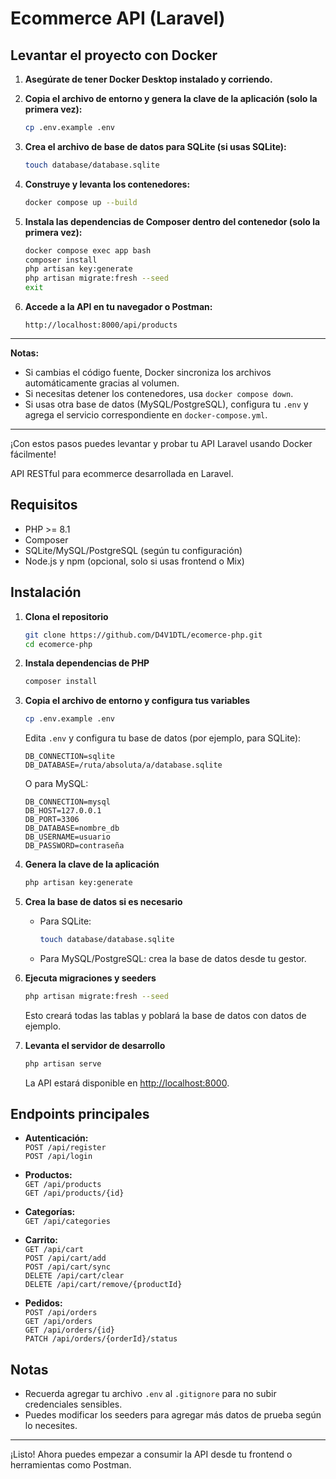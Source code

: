 # Ecommerce API (Laravel)

## Levantar el proyecto con Docker

1. **Asegúrate de tener Docker Desktop instalado y corriendo.**

2. **Copia el archivo de entorno y genera la clave de la aplicación (solo la primera vez):**

    ```sh
    cp .env.example .env
    ```

3. **Crea el archivo de base de datos para SQLite (si usas SQLite):**

    ```sh
    touch database/database.sqlite
    ```

4. **Construye y levanta los contenedores:**

    ```sh
    docker compose up --build
    ```

5. **Instala las dependencias de Composer dentro del contenedor (solo la primera vez):**

    ```sh
    docker compose exec app bash
    composer install
    php artisan key:generate
    php artisan migrate:fresh --seed
    exit
    ```

6. **Accede a la API en tu navegador o Postman:**
    ```
    http://localhost:8000/api/products
    ```

---

**Notas:**

-   Si cambias el código fuente, Docker sincroniza los archivos automáticamente gracias al volumen.
-   Si necesitas detener los contenedores, usa `docker compose down`.
-   Si usas otra base de datos (MySQL/PostgreSQL), configura tu `.env` y agrega el servicio correspondiente en `docker-compose.yml`.

---

¡Con estos pasos puedes levantar y probar tu API Laravel usando Docker fácilmente!

API RESTful para ecommerce desarrollada en Laravel.

## Requisitos

-   PHP >= 8.1
-   Composer
-   SQLite/MySQL/PostgreSQL (según tu configuración)
-   Node.js y npm (opcional, solo si usas frontend o Mix)

## Instalación

1. **Clona el repositorio**

    ```sh
    git clone https://github.com/D4V1DTL/ecomerce-php.git
    cd ecomerce-php
    ```

2. **Instala dependencias de PHP**

    ```sh
    composer install
    ```

3. **Copia el archivo de entorno y configura tus variables**

    ```sh
    cp .env.example .env
    ```

    Edita `.env` y configura tu base de datos (por ejemplo, para SQLite):

    ```
    DB_CONNECTION=sqlite
    DB_DATABASE=/ruta/absoluta/a/database.sqlite
    ```

    O para MySQL:

    ```
    DB_CONNECTION=mysql
    DB_HOST=127.0.0.1
    DB_PORT=3306
    DB_DATABASE=nombre_db
    DB_USERNAME=usuario
    DB_PASSWORD=contraseña
    ```

4. **Genera la clave de la aplicación**

    ```sh
    php artisan key:generate
    ```

5. **Crea la base de datos si es necesario**

    - Para SQLite:
        ```sh
        touch database/database.sqlite
        ```
    - Para MySQL/PostgreSQL: crea la base de datos desde tu gestor.

6. **Ejecuta migraciones y seeders**

    ```sh
    php artisan migrate:fresh --seed
    ```

    Esto creará todas las tablas y poblará la base de datos con datos de ejemplo.

7. **Levanta el servidor de desarrollo**
    ```sh
    php artisan serve
    ```
    La API estará disponible en [http://localhost:8000](http://localhost:8000).

## Endpoints principales

-   **Autenticación:**  
    `POST /api/register`  
    `POST /api/login`

-   **Productos:**  
    `GET /api/products`  
    `GET /api/products/{id}`

-   **Categorías:**  
    `GET /api/categories`

-   **Carrito:**  
    `GET /api/cart`  
    `POST /api/cart/add`  
    `POST /api/cart/sync`  
    `DELETE /api/cart/clear`  
    `DELETE /api/cart/remove/{productId}`

-   **Pedidos:**  
    `POST /api/orders`  
    `GET /api/orders`  
    `GET /api/orders/{id}`  
    `PATCH /api/orders/{orderId}/status`

## Notas

-   Recuerda agregar tu archivo `.env` al `.gitignore` para no subir credenciales sensibles.
-   Puedes modificar los seeders para agregar más datos de prueba según lo necesites.

---

¡Listo! Ahora puedes empezar a consumir la API desde tu frontend o herramientas como Postman.
